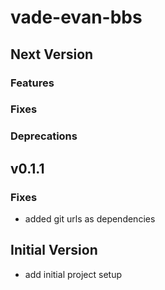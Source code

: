 # vade-evan-bbs

## Next Version

### Features

### Fixes

### Deprecations

## v0.1.1
### Fixes
- added git urls as dependencies

## Initial Version

- add initial project setup
